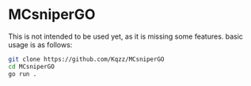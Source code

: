 # MCsniperGO

This is not intended to be used yet, as it is missing some features. basic usage is as follows:
```sh
git clone https://github.com/Kqzz/MCsniperGO
cd MCsniperGO
go run .

```
